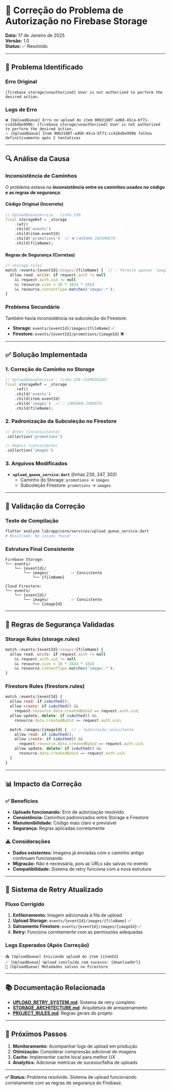 # 🔧 Correção do Problema de Autorização no Firebase Storage

**Data:** 17 de Janeiro de 2025  
**Versão:** 1.0  
**Status:** ✅ Resolvido

---

## 🚨 Problema Identificado

### Erro Original
```
[firebase_storage/unauthorized] User is not authorized to perform the desired action.
```

### Logs de Erro
```
❌ [UploadQueue] Erro no upload do item 00b3188f-ad68-45ca-bf71-cc426dbe999b: [firebase_storage/unauthorized] User is not authorized to perform the desired action.
💥 [UploadQueue] Item 00b3188f-ad68-45ca-bf71-cc426dbe999b falhou definitivamente após 2 tentativas
```

---

## 🔍 Análise da Causa

### Inconsistência de Caminhos
O problema estava na **inconsistência entre os caminhos usados no código e as regras de segurança**:

#### Código Original (Incorreto)
```dart
// UploadQueueService - linha 230
final storageRef = _storage
    .ref()
    .child('events')
    .child(item.eventId)
    .child('promotions')  // ❌ CAMINHO INCORRETO
    .child(fileName);
```

#### Regras de Segurança (Corretas)
```javascript
// storage.rules
match /events/{eventId}/images/{fileName} {  // ✅ Permite apenas 'images'
  allow read, write: if request.auth != null
    && request.auth.uid != null
    && resource.size < 10 * 1024 * 1024
    && resource.contentType.matches('image/.*');
}
```

### Problema Secundário
Também havia inconsistência na subcoleção do Firestore:
- **Storage:** `events/{eventId}/images/{fileName}` ✅
- **Firestore:** `events/{eventId}/promotions/{imageId}` ❌

---

## ✅ Solução Implementada

### 1. Correção do Caminho no Storage
```dart
// UploadQueueService - linha 230 (CORRIGIDO)
final storageRef = _storage
    .ref()
    .child('events')
    .child(item.eventId)
    .child('images')  // ✅ CAMINHO CORRETO
    .child(fileName);
```

### 2. Padronização da Subcoleção no Firestore
```dart
// Antes (inconsistente)
.collection('promotions')

// Depois (consistente)
.collection('images')
```

### 3. Arquivos Modificados
- **`upload_queue_service.dart`** (linhas 230, 247, 302)
  - Caminho do Storage: `promotions` → `images`
  - Subcoleção Firestore: `promotions` → `images`

---

## 🧪 Validação da Correção

### Teste de Compilação
```bash
flutter analyze lib/app/core/services/upload_queue_service.dart
# Resultado: No issues found! ✅
```

### Estrutura Final Consistente
```
Firebase Storage:
└── events/
    └── {eventId}/
        └── images/          ✅ Consistente
            └── {fileName}

Cloud Firestore:
└── events/
    └── {eventId}/
        └── images/          ✅ Consistente
            └── {imageId}
```

---

## 🔐 Regras de Segurança Validadas

### Storage Rules (storage.rules)
```javascript
match /events/{eventId}/images/{fileName} {
  allow read, write: if request.auth != null
    && request.auth.uid != null
    && resource.size < 10 * 1024 * 1024
    && resource.contentType.matches('image/.*');
}
```

### Firestore Rules (firestore.rules)
```javascript
match /events/{eventId} {
  allow read: if isAuthed();
  allow create: if isAuthed() &&
    request.resource.data.createdByUid == request.auth.uid;
  allow update, delete: if isAuthed() &&
    resource.data.createdByUid == request.auth.uid;

  match /images/{imageId} {  // ✅ Subcoleção consistente
    allow read: if isAuthed();
    allow create: if isAuthed() &&
      request.resource.data.createdByUid == request.auth.uid;
    allow update, delete: if isAuthed() &&
      resource.data.createdByUid == request.auth.uid;
  }
}
```

---

## 📊 Impacto da Correção

### ✅ Benefícios
- **Uploads funcionando:** Erro de autorização resolvido
- **Consistência:** Caminhos padronizados entre Storage e Firestore
- **Manutenibilidade:** Código mais claro e previsível
- **Segurança:** Regras aplicadas corretamente

### ⚠️ Considerações
- **Dados existentes:** Imagens já enviadas com o caminho antigo continuam funcionando
- **Migração:** Não é necessária, pois as URLs são salvas no evento
- **Compatibilidade:** Sistema de retry funciona com a nova estrutura

---

## 🔄 Sistema de Retry Atualizado

### Fluxo Corrigido
1. **Enfileiramento:** Imagem adicionada à fila de upload
2. **Upload Storage:** `events/{eventId}/images/{fileName}` ✅
3. **Salvamento Firestore:** `events/{eventId}/images/{imageId}` ✅
4. **Retry:** Funciona corretamente com as permissões adequadas

### Logs Esperados (Após Correção)
```
📤 [UploadQueue] Iniciando upload do item {itemId}
✅ [UploadQueue] Upload concluído com sucesso: {downloadUrl}
💾 [UploadQueue] Metadados salvos no Firestore
```

---

## 📚 Documentação Relacionada

- **[UPLOAD_RETRY_SYSTEM.md](./UPLOAD_RETRY_SYSTEM.md)**: Sistema de retry completo
- **[STORAGE_ARCHITECTURE.md](./STORAGE_ARCHITECTURE.md)**: Arquitetura de armazenamento
- **[PROJECT_RULES.md](./PROJECT_RULES.md)**: Regras gerais do projeto

---

## 🎯 Próximos Passos

1. **Monitoramento:** Acompanhar logs de upload em produção
2. **Otimização:** Considerar compressão adicional de imagens
3. **Cache:** Implementar cache local para melhor UX
4. **Analytics:** Adicionar métricas de sucesso/falha de uploads

---

**✅ Status:** Problema resolvido. Sistema de upload funcionando corretamente com as regras de segurança do Firebase.